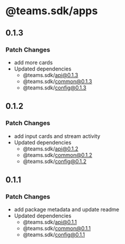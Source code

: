 # @teams.sdk/apps

## 0.1.3

### Patch Changes

-   add more cards
-   Updated dependencies
    -   @teams.sdk/api@0.1.3
    -   @teams.sdk/common@0.1.3
    -   @teams.sdk/config@0.1.3

## 0.1.2

### Patch Changes

-   add input cards and stream activity
-   Updated dependencies
    -   @teams.sdk/api@0.1.2
    -   @teams.sdk/common@0.1.2
    -   @teams.sdk/config@0.1.2

## 0.1.1

### Patch Changes

-   add package metadata and update readme
-   Updated dependencies
    -   @teams.sdk/api@0.1.1
    -   @teams.sdk/common@0.1.1
    -   @teams.sdk/config@0.1.1
